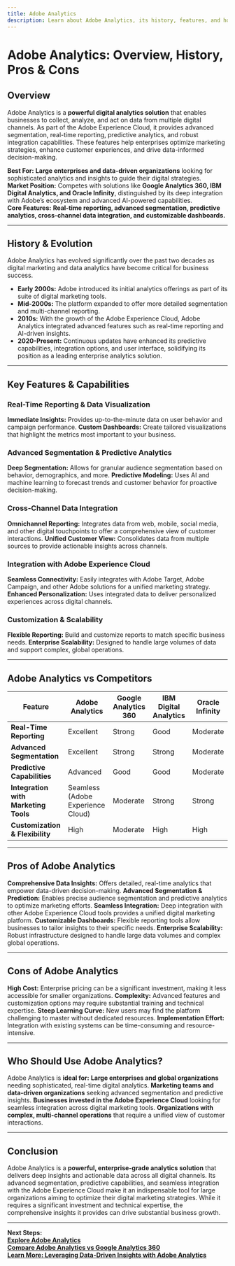 ```yaml
---
title: Adobe Analytics
description: Learn about Adobe Analytics, its history, features, and how it compares to other digital analytics platforms.
---
```


# **Adobe Analytics: Overview, History, Pros & Cons**

## **Overview**  
Adobe Analytics is a **powerful digital analytics solution** that enables businesses to collect, analyze, and act on data from multiple digital channels. As part of the Adobe Experience Cloud, it provides advanced segmentation, real-time reporting, predictive analytics, and robust integration capabilities. These features help enterprises optimize marketing strategies, enhance customer experiences, and drive data-informed decision-making.

 **Best For:** **Large enterprises and data-driven organizations** looking for sophisticated analytics and insights to guide their digital strategies.  
 **Market Position:** Competes with solutions like **Google Analytics 360, IBM Digital Analytics, and Oracle Infinity**, distinguished by its deep integration with Adobe’s ecosystem and advanced AI-powered capabilities.  
 **Core Features:** **Real-time reporting, advanced segmentation, predictive analytics, cross-channel data integration, and customizable dashboards.**

---

## **History & Evolution**  
Adobe Analytics has evolved significantly over the past two decades as digital marketing and data analytics have become critical for business success.

- **Early 2000s:** Adobe introduced its initial analytics offerings as part of its suite of digital marketing tools.
- **Mid-2000s:** The platform expanded to offer more detailed segmentation and multi-channel reporting.
- **2010s:** With the growth of the Adobe Experience Cloud, Adobe Analytics integrated advanced features such as real-time reporting and AI-driven insights.
- **2020-Present:** Continuous updates have enhanced its predictive capabilities, integration options, and user interface, solidifying its position as a leading enterprise analytics solution.

---

## **Key Features & Capabilities**

### **Real-Time Reporting & Data Visualization**
 **Immediate Insights:** Provides up-to-the-minute data on user behavior and campaign performance.
 **Custom Dashboards:** Create tailored visualizations that highlight the metrics most important to your business.

### **Advanced Segmentation & Predictive Analytics**
 **Deep Segmentation:** Allows for granular audience segmentation based on behavior, demographics, and more.
 **Predictive Modeling:** Uses AI and machine learning to forecast trends and customer behavior for proactive decision-making.

### **Cross-Channel Data Integration**
 **Omnichannel Reporting:** Integrates data from web, mobile, social media, and other digital touchpoints to offer a comprehensive view of customer interactions.
 **Unified Customer View:** Consolidates data from multiple sources to provide actionable insights across channels.

### **Integration with Adobe Experience Cloud**
 **Seamless Connectivity:** Easily integrates with Adobe Target, Adobe Campaign, and other Adobe solutions for a unified marketing strategy.
 **Enhanced Personalization:** Uses integrated data to deliver personalized experiences across digital channels.

### **Customization & Scalability**
 **Flexible Reporting:** Build and customize reports to match specific business needs.
 **Enterprise Scalability:** Designed to handle large volumes of data and support complex, global operations.

---

## **Adobe Analytics vs Competitors**

| Feature                      | Adobe Analytics      | Google Analytics 360  | IBM Digital Analytics | Oracle Infinity    |
|------------------------------|----------------------|-----------------------|-----------------------|--------------------|
| **Real-Time Reporting**      |  Excellent         |  Strong             |  Good               |  Moderate        |
| **Advanced Segmentation**    |  Excellent         |  Strong             |  Strong             |  Moderate         |
| **Predictive Capabilities**  |  Advanced          |  Good               |  Good               |  Moderate         |
| **Integration with Marketing Tools** |  Seamless (Adobe Experience Cloud) |  Moderate    |  Strong     |  Strong          |
| **Customization & Flexibility** |  High          |  Moderate           |  High               |  High            |

---

## **Pros of Adobe Analytics**
 **Comprehensive Data Insights:** Offers detailed, real-time analytics that empower data-driven decision-making.
 **Advanced Segmentation & Prediction:** Enables precise audience segmentation and predictive analytics to optimize marketing efforts.
 **Seamless Integration:** Deep integration with other Adobe Experience Cloud tools provides a unified digital marketing platform.
 **Customizable Dashboards:** Flexible reporting tools allow businesses to tailor insights to their specific needs.
 **Enterprise Scalability:** Robust infrastructure designed to handle large data volumes and complex global operations.

---

## **Cons of Adobe Analytics**
 **High Cost:** Enterprise pricing can be a significant investment, making it less accessible for smaller organizations.
 **Complexity:** Advanced features and customization options may require substantial training and technical expertise.
 **Steep Learning Curve:** New users may find the platform challenging to master without dedicated resources.
 **Implementation Effort:** Integration with existing systems can be time-consuming and resource-intensive.

---

## **Who Should Use Adobe Analytics?**
Adobe Analytics is **ideal for:**
 **Large enterprises and global organizations** needing sophisticated, real-time digital analytics.
 **Marketing teams and data-driven organizations** seeking advanced segmentation and predictive insights.
 **Businesses invested in the Adobe Experience Cloud** looking for seamless integration across digital marketing tools.
 **Organizations with complex, multi-channel operations** that require a unified view of customer interactions.

---

## **Conclusion**
Adobe Analytics is a **powerful, enterprise-grade analytics solution** that delivers deep insights and actionable data across all digital channels. Its advanced segmentation, predictive capabilities, and seamless integration with the Adobe Experience Cloud make it an indispensable tool for large organizations aiming to optimize their digital marketing strategies. While it requires a significant investment and technical expertise, the comprehensive insights it provides can drive substantial business growth.

---

 **Next Steps:**  
 **[Explore Adobe Analytics](https://www.adobe.com/analytics.html)**  
 **[Compare Adobe Analytics vs Google Analytics 360](#)**  
 **[Learn More: Leveraging Data-Driven Insights with Adobe Analytics](#)**
